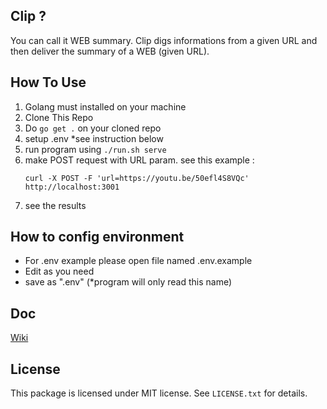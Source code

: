 ## Clip ? ##
You can call it WEB summary.
Clip digs informations from a given URL and then deliver the summary of a WEB (given URL).

## How To Use ##
1. Golang must installed on your machine
2. Clone This Repo
3. Do `go get .` on your cloned repo
4. setup .env *see instruction below
5. run program using `./run.sh serve`
6. make POST request with URL param. see this example :
   ```
   curl -X POST -F 'url=https://youtu.be/50efl4S8VQc' http://localhost:3001
   ```
7. see the results

## How to config environment ##
- For .env example please open file named .env.example
- Edit as you need
- save as ".env" (*program will only read this name)

## Doc ##
[Wiki](https://github.com/SebangsaHQ/clip/wiki)

## License ##

This package is licensed under MIT license. See `LICENSE.txt` for details.
